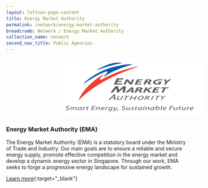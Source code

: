 ```yaml
---
layout: leftnav-page-content
title: Energy Market Authority
permalink: /network/energy-market-authority
breadcrumb: Network / Energy Market Authority
collection_name: network
second_nav_title: Public Agencies
---
```


<img src= "/images/network/EMA_Logo.jpg" alt="1" style="width:400px;height:160.5px;margin-left:140px">

<h3>Energy Market Authority (EMA)</h3>

The Energy Market Authority (EMA) is a statutory board under the Ministry of Trade and Industry. Our main goals are to ensure a reliable and secure energy supply, promote effective competition in the energy market and develop a dynamic energy sector in Singapore. Through our work, EMA seeks to forge a progressive energy landscape for sustained growth.

[Learn more](https://www.ema.gov.sg ){:target="_blank"}
